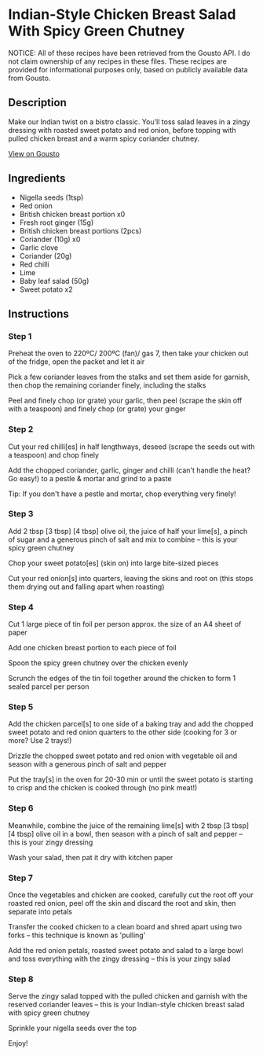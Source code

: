 # Indian-Style Chicken Breast Salad With Spicy Green Chutney

NOTICE: All of these recipes have been retrieved from the Gousto API. I do not claim ownership of any recipes in these files. These recipes are provided for informational purposes only, based on publicly available data from Gousto.

## Description

Make our Indian twist on a bistro classic. You'll toss salad leaves in a zingy dressing with roasted sweet potato and red onion, before topping with pulled chicken breast and a warm spicy coriander chutney.

[View on Gousto](https://www.gousto.co.uk/recipes/cookbook/indian-style-chicken-breast-salad-with-spicy-green-chutney)

## Ingredients

- Nigella seeds (1tsp)
- Red onion
- British chicken breast portion x0
- Fresh root ginger (15g)
- British chicken breast portions (2pcs)
- Coriander (10g) x0
- Garlic clove
- Coriander (20g)
- Red chilli
- Lime
- Baby leaf salad (50g)
- Sweet potato x2

## Instructions


### Step 1

Preheat the oven to 220ºC/ 200ºC (fan)/ gas 7, then take your chicken out of the fridge, open the packet and let it air

Pick a few coriander leaves from the stalks and set them aside for garnish, then chop the remaining coriander finely, including the stalks

Peel and finely chop (or grate) your garlic, then peel (scrape the skin off with a teaspoon) and finely chop (or grate) your ginger


### Step 2

Cut your red chilli[es] in half lengthways, deseed (scrape the seeds out with a teaspoon) and chop finely

Add the chopped coriander, garlic, ginger and chilli (can't handle the heat? Go easy!) to a pestle & mortar and grind to a paste

Tip: If you don't have a pestle and mortar, chop everything very finely!


### Step 3

Add 2 tbsp <span class="text-purple">[3 tbsp]</span> <span class="text-danger">[4 tbsp] </span>olive oil, the juice of half your lime[s], a pinch of sugar and a generous pinch of salt and mix to combine – this is your spicy green chutney

Chop your sweet potato[es] (skin on) into large bite-sized pieces

Cut your red onion[s] into quarters, leaving the skins and root on (this stops them drying out and falling apart when roasting)


### Step 4

Cut 1 large piece of tin foil per person approx. the size of an A4 sheet of paper

Add one chicken breast portion to each piece of foil

Spoon the spicy green chutney over the chicken evenly

Scrunch the edges of the tin foil together around the chicken to form 1 sealed parcel per person


### Step 5

Add the chicken parcel[s] to one side of a baking tray and add the chopped sweet potato and red onion quarters to the other side (cooking for 3 or more? Use 2 trays!)

Drizzle the chopped sweet potato and red onion with vegetable oil and season with a generous pinch of salt and pepper

Put the tray[s] in the oven for 20-30 min or until the sweet potato is starting to crisp and the chicken is cooked through (no pink meat!)


### Step 6

Meanwhile, combine the juice of the remaining lime[s] with 2 tbsp <span class="text-purple">[3 tbsp]</span> <span class="text-danger">[4 tbsp] </span>olive oil in a bowl, then season with a pinch of salt and pepper – this is your zingy dressing

Wash your salad, then pat it dry with kitchen paper


### Step 7

Once the vegetables and chicken are cooked, carefully cut the root off your roasted red onion, peel off the skin and discard the root and skin, then separate into petals

Transfer the cooked chicken to a clean board and shred apart using two forks – this technique is known as 'pulling'

Add the red onion petals, roasted sweet potato and salad to a large bowl and toss everything with the zingy dressing – this is your zingy salad

### Step 8

Serve the zingy salad topped with the pulled chicken and garnish with the reserved coriander leaves – this is your Indian-style chicken breast salad with spicy green chutney

Sprinkle your nigella seeds over the top

Enjoy!

